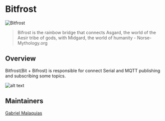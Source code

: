 # Bitfrost


![Bitfrost](http://gabrielmalakias.com.br/assets/images/bitfrost_logo_white.png "Bitfrost Logo")


> Bifrost is the rainbow bridge that connects Asgard, the world of the Aesir tribe of gods, with Midgard, the world of humanity - Norse-Mythology.org

## Overview
Bitfrost(Bit + Bifrost) is responsible for connect Serial and MQTT publishing and subscribing some topics.

![alt text](http://gabrielmalakias.com.br/assets/images/bitfrost_perspective.png "Usgard")

## Maintainers
[Gabriel Malaquias](mailto:gabriel07malakias@gmail.com)
